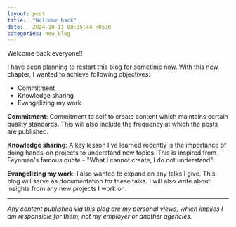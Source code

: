 ```yaml
---
layout: post
title:  "Welcome back"
date:   2024-10-11 08:35:44 +0530
categories: new_blog
---
```


Welcome back everyone!!


I have been planning to restart this blog for sometime now. With this new chapter, I wanted to achieve following objectives:
 
- Commitment
- Knowledge sharing
- Evangelizing my work


**Commitment**: Commitment to self to create content which maintains certain quality standards. This will also include the frequency at which the posts are published.


**Knowledge sharing**: A key lesson I’ve learned recently is the importance of doing hands-on projects to understand new topics. This is inspired from Feynman's famous quote - "What I cannot create, I do not understand".


**Evangelizing my work**: I also wanted to expand on any talks I give. This blog will serve as documentation for these talks. I will also write about insights from any new projects I work on.



---------------------
*Any content published via this blog are my personal views, which implies I am responsible for them, not my employer or another agencies.*
